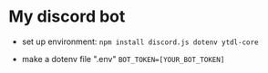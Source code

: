# My discord bot

* set up environment:
```npm install discord.js dotenv ytdl-core```

* make a dotenv file ".env"
```BOT_TOKEN=[YOUR_BOT_TOKEN]```